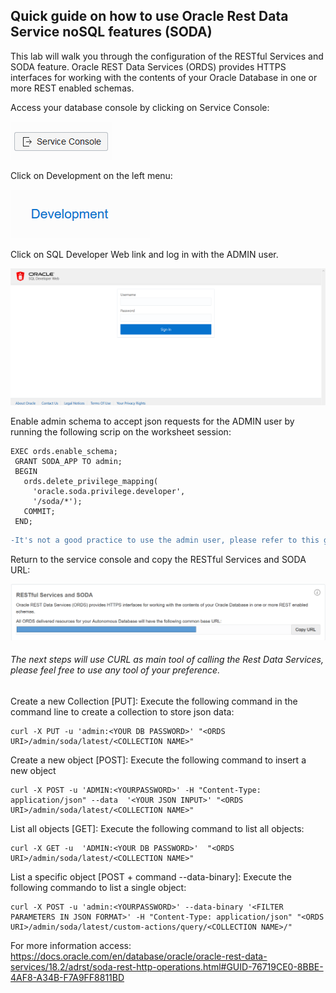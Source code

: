 ## Quick guide on how to use Oracle Rest Data Service noSQL features (SODA)
This lab will walk you through the configuration of the RESTful Services and SODA feature. Oracle REST Data Services (ORDS) provides HTTPS interfaces for working with the contents of your Oracle Database in one or more REST enabled schemas.

Access your database console by clicking on Service Console:

![](images/soda01.png)

Click on Development on the left menu:

![](images/soda02.png)

Click on SQL Developer Web link and log in with the ADMIN user.

![](images/soda03.png)

Enable admin schema to accept json requests for the ADMIN user by running the following scrip on the worksheet session:

```
EXEC ords.enable_schema;
 GRANT SODA_APP TO admin;
 BEGIN
   ords.delete_privilege_mapping(
     'oracle.soda.privilege.developer',
     '/soda/*');
   COMMIT;
 END;
```
```diff
-It's not a good practice to use the admin user, please refer to this guide to create a new user/schema and enable it to use SODA/ORDS: https://docs.oracle.com/cd/E56351_01/doc.30/e58123/rest.htm#ADRST107-
```
Return to the service console and copy the RESTful Services and SODA URL:

![](images/soda04.png)

###### The next steps will use CURL as main tool of calling the Rest Data Services, please feel free to use any tool of your preference.

Create a new Collection [PUT]:
Execute the following command in the command line to create a collection to store json data:

```
curl -X PUT -u 'admin:<YOUR DB PASSWORD>' "<ORDS URI>/admin/soda/latest/<COLLECTION NAME>"
```

Create a new object [POST]:
Execute the following command to insert a new object

```
curl -X POST -u 'ADMIN:<YOURPASSWORD>' -H "Content-Type: application/json" --data  '<YOUR JSON INPUT>' "<ORDS URI>/admin/soda/latest/<COLLECTION NAME>"
```

List all objects [GET]:
Execute the following command to list all objects:

```
curl -X GET -u  'ADMIN:<YOUR DB PASSWORD>'  "<ORDS URI>/admin/soda/latest/<COLLECTION NAME>"
```

List a specific object [POST + command --data-binary]:
Execute the following commando to list a single object:

```
curl -X POST -u 'admin:<YOURPASSWORD>' --data-binary '<FILTER PARAMETERS IN JSON FORMAT>' -H "Content-Type: application/json" "<ORDS URI>/admin/soda/latest/custom-actions/query/<COLLECTION NAME>/"
```

For more information access: https://docs.oracle.com/en/database/oracle/oracle-rest-data-services/18.2/adrst/soda-rest-http-operations.html#GUID-76719CE0-8BBE-4AF8-A34B-F7A9FF8811BD
